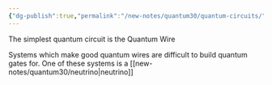 ```yaml
---
{"dg-publish":true,"permalink":"/new-notes/quantum30/quantum-circuits/"}
---
```


The simplest quantum circuit is the Quantum Wire

Systems which make good quantum wires are difficult to build quantum gates for. 
One of these systems is a [[new-notes/quantum30/neutrino\|neutrino]]
